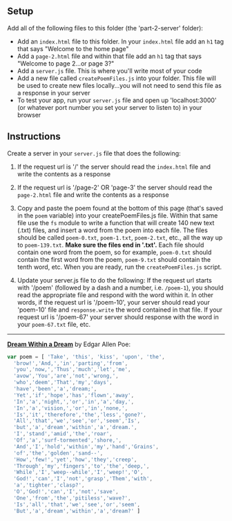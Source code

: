 ## Setup
Add all of the following files to this folder (the 'part-2-server' folder):
- Add an `index.html` file to this folder. In your `index.html` file add an `h1` tag that says "Welcome to the home page"
- Add a `page-2.html` file and within that file add an `h1` tag that says "Welcome to page 2...or page 3?"
- Add a `server.js` file. This is where you'll write most of your code
- Add a new file called `createPoemFiles.js` into your folder. This file will be used to create new files locally...you will not need to send this file as a response in your server
- To test your app, run your `server.js` file and open up 'localhost:3000' (or whatever port number you set your server to listen to) in your browser

## Instructions
Create a server in your `server.js` file that does the following:

1. If the request url is '/' the server should read the `index.html` file and write the contents as a response
2. If the request url is '/page-2' OR 'page-3' the server should read the `page-2.html` file and write the contents as a response



3. Copy and paste the poem found at the bottom of this page (that's saved in the `poem` variable) into your createPoemFiles.js file. Within that same file use the `fs` module to write a function that will create 140 new text (.txt) files, and insert a word from the  poem into each file. The files should be called `poem-0.txt`, `poem-1.txt`, `poem-2.txt`, etc., all the way up to `poem-139.txt`. **Make sure the files end in '.txt'.** Each file should contain one word from the poem, so for example, `poem-0.txt` should contain the first word from the poem, `poem-9.txt` should contain the tenth word, etc. When you are ready, run the `createPoemFiles.js` script.


4. Update your server.js file to do the following: If the request url starts with '/poem' (followed by a dash and a number, i.e. `/poem-1`), you should read the appropriate file and respond with the word within it. In other words, if the request url is '/poem-10', your server should read your 'poem-10' file and `response.write` the word contained in that file. If your request url is '/poem-67' your server should response with the word in your `poem-67.txt` file, etc.

***

**[Dream Within a Dream](https://en.wikipedia.org/wiki/A_Dream_Within_a_Dream)** by Edgar Allen Poe:
```js
var poem = [ 'Take', 'this', 'kiss', 'upon', 'the',
  'brow!','And,','in','parting','from',
  'you','now,','Thus','much','let','me',
  'avow','You','are','not','wrong,',
  'who','deem','That','my','days',
  'have','been','a','dream;',
  'Yet','if','hope','has','flown','away',
  'In','a','night,','or','in','a','day,',
  'In','a','vision,','or','in','none,',
  'Is','it','therefore','the','less','gone?',
  'All','that','we','see','or','seem','Is',
  'but','a','dream','within','a','dream.',
  'I','stand','amid','the','roar',
  'Of','a','surf-tormented','shore,',
  'And','I','hold','within','my','hand','Grains',
  'of','the','golden','sand--',
  'How','few!','yet','how','they','creep',
  'Through','my','fingers','to','the','deep,',
  'While','I','weep--while','I','weep!','O',
  'God!','can','I','not','grasp','Them','with',
  'a','tighter','clasp?',
  'O','God!','can','I','not','save',
  'One','from','the','pitiless','wave?',
  'Is','all','that','we','see','or','seem',
  'But','a','dream','within','a','dream?' ]
  ```
